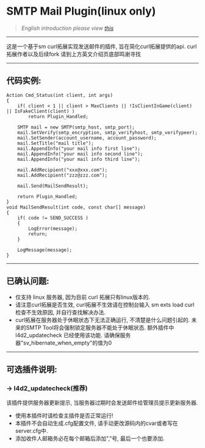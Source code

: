 # SMTP Mail Plugin(linux only)
> *English introduction please view [this](https://forums.alliedmods.net/showthread.php?p=2815083#post2815083)*
* * * 
这是一个基于sm curl拓展实现发送邮件的插件, 旨在简化curl拓展提供的api. 
curl拓展作者以及后续fork 请到上方英文介绍页底部鸣谢寻找
* * * 
## 代码实例: 

```sourcepawn
Action Cmd_Status(int client, int args)
{
    if( client < 1 || client > MaxClients || !IsClientInGame(client) || IsFakeClient(client) )
        return Plugin_Handled;

    SMTP mail = new SMTP(smtp_host, smtp_port);
    mail.SetVerify(smtp_encryption, smtp_verifyhost, smtp_verifypeer);
    mail.SetSender(account_username, account_password);
    mail.SetTitle("mail title");
    mail.AppendInfo("your mail info first line");
    mail.AppendInfo("your mail info second line");
    mail.AppendInfo("your mail info third line");

    mail.AddRecipient("xxx@xxx.com");
    mail.AddRecipient("zzz@zzz.com");

    mail.Send(MailSendResult);

    return Plugin_Handled;
}
void MailSendResult(int code, const char[] message)
{
    if( code != SEND_SUCCESS )
    {
        LogError(message);
        return;
    }

    LogMessage(message);
}  
```

* * *
## 已确认问题: 
+ 仅支持 linux 服务器, 因为目前 curl 拓展只有linux版本的.
+ 请注意curl拓展是否生效, curl拓展不生效请在控制台输入 sm exts load curl 检查不生效原因, 并自行查找解决办法.
+ curl拓展在服务器处于休眠状态下无法正确运行, 不清楚是什么问题引起的. 未来的SMTP Tool将会强制锁定服务器不能处于休眠状态. 额外插件中 l4d2_updatecheck 已经使用该功能. 请确保服务器"sv_hibernate_when_empty"的值为0

* * *
## 可选插件说明:
### -> l4d2_updatecheck(推荐)
该插件提供服务器更新提示, 当服务器过期时会发送邮件给管理员提示更新服务器. 
+ 使用本插件时请检查主插件是否正常运行!
+ 本插件不会自动生成.cfg配置文件, 请手动更改源码内的cvar或者写在server.cfg中.
+ 添加收件人邮箱务必在每个邮箱后添加","号, 最后一个也要添加.


